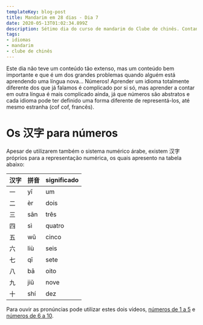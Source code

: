 ```yaml
---
templateKey: blog-post
title: Mandarim em 28 dias - Dia 7
date: 2020-05-13T01:02:34.899Z
description: Sétimo dia do curso de mandarim do Clube de chinês. Contando de 1 até 10.
tags:
- idiomas
- mandarim
- clube de chinês
---
```

Este dia não teve um conteúdo tão extenso, mas um conteúdo bem importante e que é um dos grandes problemas quando alguém está aprendendo uma língua nova... Números! Aprender um idioma totalmente diferente dos que já falamos é complicado por si só, mas aprender a contar em outra língua é mais complicado ainda, já que números são abstratos e cada idioma pode ter definido uma forma diferente de representá-los, até mesmo estranha (cof cof, francês).

# Os <ruby lang="ch">汉字</ruby> para números
Apesar de utilizarem também o sistema numérico árabe, existem <ruby lang="ch">汉字</ruby> próprios para a representação numérica, os quais apresento na tabela abaixo:

| <ruby lang="ch">汉字</ruby> | <ruby lang="ch">拼音</ruby> | significado |
|--- |--- |--- |
| <ruby lang="ch">一</ruby>   | yī  | um |
| <ruby lang="ch">二</ruby>   | èr  | dois |
| <ruby lang="ch">三</ruby>   | sān | três |
| <ruby lang="ch">四</ruby>   | sì  | quatro |
| <ruby lang="ch">五</ruby>   | wǔ  | cinco |
| <ruby lang="ch">六</ruby>   | liù | seis |
| <ruby lang="ch">七</ruby>   | qī  | sete |
| <ruby lang="ch">八</ruby>   | bā  | oito |
| <ruby lang="ch">九</ruby>   | jiǔ | nove |
| <ruby lang="ch">十</ruby>   | shí | dez |

Para ouvir as pronúncias pode utilizar estes dois vídeos, <a href="https://youtu.be/g5WRkfi0Q2s" target="_blank">números de 1 a 5</a> e <a href="https://youtu.be/SUhvjPdPhCs" target="_blank">números de 6 a 10</a>.